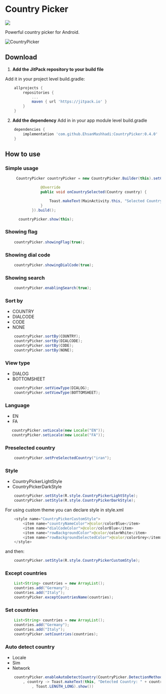 
# Country Picker
[![](https://jitpack.io/v/EhsanMashhadi/CountryPicker.svg)](https://jitpack.io/#EhsanMashhadi/CountryPicker)


Powerful country picker for Android.


![CountryPicker](https://github.com/EhsanMashhadi/CountryPicker/blob/master/art/countrypicker.gif?raw=true)
## Download

1. **Add the JitPack repository to your build file**

 Add it in your project level build.gradle:
```gradle
    allprojects {
        repositories {
            ...
            maven { url 'https://jitpack.io' }
        }
    }
```

2. **Add the dependency**
Add in in your app module level build.gradle
```gradle
    dependencies {
        implementation 'com.github.EhsanMashhadi:CountryPicker:0.4.0'
    }
```
## How to use

### Simple usage
```JAVA
     CountryPicker countryPicker = new CountryPicker.Builder(this).setCountrySelectionListener(new RecyclerViewAdapter.OnCountryClickListener() {

                @Override
                public void onCountrySelected(Country country) {

                    Toast.makeText(MainActivity.this, "Selected Country: " + country.getName(), Toast.LENGTH_LONG).show();
                }
            }).build();

      countryPicker.show(this);
```

### Showing flag
```JAVA
    countryPicker.showingFlag(true);
```

### Showing dial code
```JAVA
    countryPicker.showingDialCode(true);
```

### Showing search
```JAVA
    countryPicker.enablingSearch(true);
```

### Sort by
- COUNTRY
- DIALCODE
- CODE
- NONE
```JAVA
    countryPicker.sortBy(COUNTRY);
    countryPicker.sortBy(DIALCODE);
    countryPicker.sortBy(CODE);
    countryPicker.sortBy(NONE);
```

### View type
- DIALOG
- BOTTOMSHEET
```JAVA
    countryPicker.setViewType(DIALOG);
    countryPicker.setViewType(BOTTOMSHEET);
```

### Language
- EN
- FA
```JAVA
   countryPicker.setLocale(new Locale("EN"));
   countryPicker.setLocale(new Locale("FA"));
```

### Preselected country
```JAVA
    countryPicker.setPreSelectedCountry("iran");
```

### Style
- CountryPickerLightStyle
- CountryPickerDarkStyle
```JAVA
    countryPicker.setStyle(R.style.CountryPickerLightStyle);
    countryPicker.setStyle(R.style.CountryPickerDarkStyle);
```

For using custom theme you can declare style in style.xml
```JAVA
    <style name="CountryPickerCustomStyle">
        <item name="countryNameColor">@color/colorBlue</item>
        <item name="dialCodeColor">@color/colorBlue</item>
        <item name="rowBackgroundColor">@color/colorWhite</item>
        <item name="rowBackgroundSelectedColor">@color/colorGrey</item>
    </style>
```
and then:
```JAVA
    countryPicker.setStyle(R.style.CountryPickerCustomStyle);
```
### Except countries
```JAVA
    List<String> countries = new ArrayList();
    countries.add("Germany");
    countries.add("Italy");
    countryPicker.exceptCountriesName(countries);
```

### Set countries
```JAVA
    List<String> countries = new ArrayList();
    countries.add("Germany");
    countries.add("Italy");
    countryPicker.setCountries(countries);
```

### Auto detect country
- Locale
- Sim
- Network

```JAVA
    countryPicker.enableAutoDetectCountry(CountryPicker.DetectionMethod.LOCALE
        , country -> Toast.makeText(this, "Detected Country: " + country.getName()
            , Toast.LENGTH_LONG).show())
```
